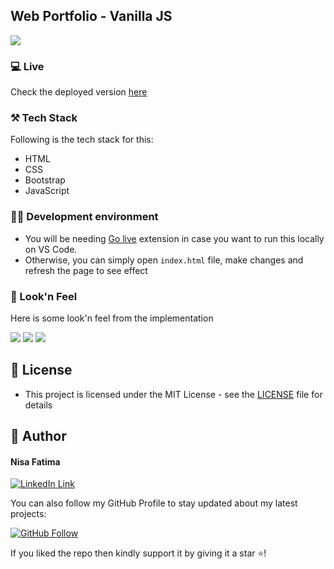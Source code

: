 ## Web Portfolio - Vanilla JS
 
<img src="https://github.com/user-attachments/assets/6606dd1b-f757-42d5-bb1d-870843e5a2f2">
 
### 💻 Live
Check the deployed version [here][live]
 
### ⚒️ Tech Stack
Following is the tech stack for this:
- HTML
- CSS
- Bootstrap
- JavaScript
 
### 🙌🏻 Development environment
- You will be needing [Go live][go-live-link] extension in case you want to run this locally on VS Code.
- Otherwise, you can simply open `index.html` file, make changes and refresh the page to see effect
 
### 👀 Look'n Feel
Here is some look'n feel from the implementation
 
<img src="https://github.com/user-attachments/assets/1b34c428-3e7d-4ed4-9dd8-782de6984db8">
 
<img src="https://github.com/user-attachments/assets/1208626c-5223-4569-985c-953a427847ad">
 
<img src="https://github.com/user-attachments/assets/e05e2e18-f548-409d-9a0e-7ade9848f60f">
 
## 🔑 License
- This project is licensed under the MIT License - see the [LICENSE](LICENSE) file for details
 
## 🧑 Author
 
#### Nisa Fatima
[![LinkedIn Link](https://img.shields.io/badge/Connect-Nisa-blue.svg?logo=linkedin&longCache=true&style=social&label=Connect
)](https://www.linkedin.com/in/nisa-fatima369)

You can also follow my GitHub Profile to stay updated about my latest projects:

[![GitHub Follow](https://img.shields.io/badge/Connect-Nisa-blue.svg?logo=Github&longCache=true&style=social&label=Follow)](https://github.com/Nisa-fatima369)

If you liked the repo then kindly support it by giving it a star ⭐!
 
[live]: https://nisa-fatima369.github.io/Portfolio/
[go-live-link]: https://marketplace.visualstudio.com/items?itemName=ritwickdey.LiveServer

